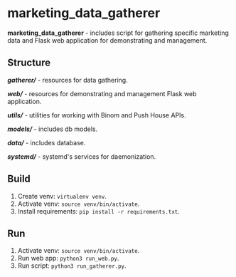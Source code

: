 # marketing_data_gatherer

**marketing_data_gatherer** - includes script for gathering specific marketing data and Flask web application for demonstrating and management.

## Structure

**_gatherer/_** - resources for data gathering.

**_web/_** - resources for demonstrating and management Flask web application.

**_utils/_** - utilities for working with Binom and Push House APIs.

**_models/_** - includes db models.

**_data/_** - includes database.

**_systemd/_** - systemd's services for daemonization.

## Build
1) Create venv: `virtualenv venv`.
2) Activate venv: `source venv/bin/activate`.
3) Install requirements: `pip install -r requirements.txt`.

## Run
1) Activate venv: `source venv/bin/activate`.
2) Run web app: `python3 run_web.py`.
3) Run script: `python3 run_gatherer.py`.

